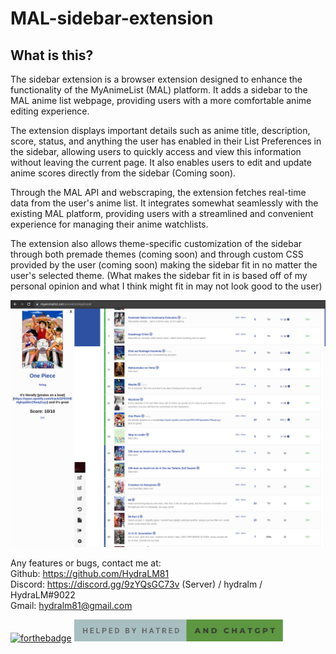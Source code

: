 ﻿# MAL-sidebar-extension

## What is this?

The sidebar extension is a browser extension designed to enhance the functionality of the MyAnimeList (MAL) platform. It adds a sidebar to the MAL anime list webpage, providing users with a more comfortable anime editing experience.

The extension displays important details such as anime title, description, score, status, and anything the user has enabled in their List Preferences in the sidebar, allowing users to quickly access and view this information without leaving the current page. It also enables users to edit and update anime scores directly from the sidebar (Coming soon).

Through the MAL API and webscraping, the extension fetches real-time data from the user's anime list. It integrates somewhat seamlessly with the existing MAL platform, providing users with a streamlined and convenient experience for managing their anime watchlists.

The extension also allows theme-specific customization of the sidebar through both premade themes (coming soon) and through custom CSS provided by the user (coming soon) making the sidebar fit in no matter the user's selected theme. (What makes the sidebar fit in is based off of my personal opinion and what I think might fit in may not look good to the user)

<img src="assets/images/MAL-example-(1_6-27).png"  width="600">

Any features or bugs, contact me at:\
Github: https://github.com/HydraLM81 \
Discord: https://discord.gg/9zYQsGC73v (Server) / hydralm / HydraLM#9022 \
Gmail: hydralm81@gmail.com

[![forthebadge](https://forthebadge.com/images/badges/made-with-javascript.svg)](https://forthebadge.com)
<img src="assets/images/helped-by-hatred-and-chatgpt.svg"  height="35">
